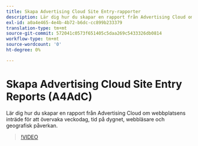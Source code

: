 ```yaml
---
title: Skapa Advertising Cloud Site Entry-rapporter
description: Lär dig hur du skapar en rapport från Advertising Cloud om webbplatsens inträde för att övervaka veckodag, tid på dygnet, webbläsare och geografisk påverkan.
exl-id: a0a4e465-4e4b-4b72-b6dc-cc899b233379
translation-type: tm+mt
source-git-commit: 572041c0573f651405c5daa269c5433326db0814
workflow-type: tm+mt
source-wordcount: '0'
ht-degree: 0%

---
```


# Skapa Advertising Cloud Site Entry Reports (A4AdC)

Lär dig hur du skapar en rapport från Advertising Cloud om webbplatsens inträde för att övervaka veckodag, tid på dygnet, webbläsare och geografisk påverkan.

>[!VIDEO](https://video.tv.adobe.com/v/33921)
